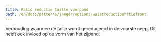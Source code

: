 ```yaml
---
title: Ratio reductie taille voorpand
path: /en/docs/patterns/jaeger/options/waistreductionratiofront
---
```


Verhouding waarmee de taille wordt gereduceerd in de voorste neep. Dit heeft ook invloed op de vorm van het zijpand.